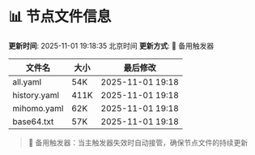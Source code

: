 # 📊 节点文件信息

**更新时间**: 2025-11-01 19:18:35 北京时间
**更新方式**: 🔄 备用触发器

| 文件名 | 大小 | 最后修改 |
|--------|------|----------|
| all.yaml | 54K | 2025-11-01 19:18 |
| history.yaml | 411K | 2025-11-01 19:18 |
| mihomo.yaml | 62K | 2025-11-01 19:18 |
| base64.txt | 57K | 2025-11-01 19:18 |

> 🔄 备用触发器：当主触发器失效时自动接管，确保节点文件的持续更新
